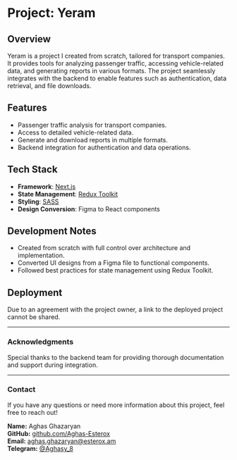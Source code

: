 # Project: Yeram

## Overview

Yeram is a project I created from scratch, tailored for transport companies. It provides tools for analyzing passenger traffic, accessing vehicle-related data, and generating reports in various formats. The project seamlessly integrates with the backend to enable features such as authentication, data retrieval, and file downloads.

## Features

- Passenger traffic analysis for transport companies.
- Access to detailed vehicle-related data.
- Generate and download reports in multiple formats.
- Backend integration for authentication and data operations.

## Tech Stack

- **Framework**: [Next.js](https://nextjs.org/)
- **State Management**: [Redux Toolkit](https://redux-toolkit.js.org/)
- **Styling**: [SASS](https://sass-lang.com/)
- **Design Conversion**: Figma to React components

## Development Notes

- Created from scratch with full control over architecture and implementation.
- Converted UI designs from a Figma file to functional components.
- Followed best practices for state management using Redux Toolkit.

## Deployment

Due to an agreement with the project owner, a link to the deployed project cannot be shared.

---

### Acknowledgments

Special thanks to the backend team for providing thorough documentation and support during integration.

---

### Contact

If you have any questions or need more information about this project, feel free to reach out!

**Name:** Aghas Ghazaryan  
**GitHub:** [github.com/Aghas-Esterox](https://github.com/Aghas-Esterox)  
**Email:** aghas.ghazaryan@esterox.am  
**Telegram:** [@Aghasy_8](https://t.me/Aghasy_8)
